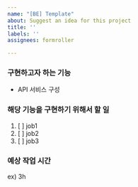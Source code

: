 ```yaml
---
name: "[BE] Template"
about: Suggest an idea for this project
title: ''
labels: ''
assignees: formroller

---
```


### 구현하고자 하는 기능
- API 서비스 구성

### 해당 기능을 구현하기 위해서 할 일
1. [ ]  job1
2. [ ]  job2
3. [ ]  job3

### 예상 작업 시간
ex) 3h
